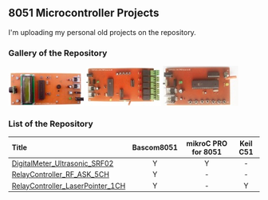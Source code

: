 ## 8051 Microcontroller Projects
I'm uploading my personal old projects on the repository.

### Gallery of the Repository
![](DigitalMeter_Ultrasonic_SRF02/Pictures/Album.jpg)
![](RelayController_RF_ASK_5CH/Pictures/Album.jpg)
![](RelayController_RF_ASK_5CH/Pictures/Album2.jpg)

### List of the Repository
|Title|Bascom8051|mikroC PRO for 8051|Keil C51|
|:----|:--------:|:-----------------:|:-----------:|
|[DigitalMeter_Ultrasonic_SRF02](DigitalMeter_Ultrasonic_SRF02)|Y|Y|-|
|[RelayController_RF_ASK_5CH](RelayController_RF_ASK_5CH)|Y|-|-|
|[RelayController_LaserPointer_1CH](RelayController_LaserPointer_1CH)|Y|-|Y|
